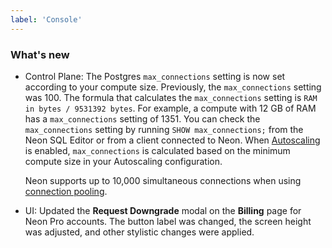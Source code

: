 ```yaml
---
label: 'Console'
---
```


### What's new

- Control Plane: The Postgres `max_connections` setting is now set according to your compute size. Previously, the `max_connections` setting was 100. The formula that calculates the `max_connections` setting is `RAM in bytes / 9531392 bytes`. For example, a compute with 12 GB of RAM has a `max_connections` setting of 1351. You can check the `max_connections` setting by running `SHOW max_connections;` from the Neon SQL Editor or from a client connected to Neon. When [Autoscaling](/docs/introduction/autoscaling) is enabled, `max_connections` is calculated based on the minimum compute size in your Autoscaling configuration.
  
  
  
  Neon supports up to 10,000 simultaneous connections when using [connection pooling](/docs/connect/connection-pooling).
- UI: Updated the **Request Downgrade** modal on the **Billing** page for Neon Pro accounts. The button label was changed, the screen height was adjusted, and other stylistic changes were applied.
